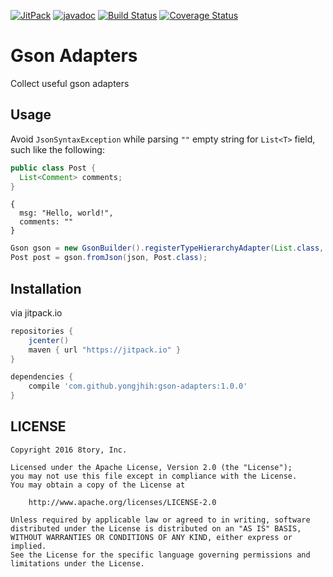 [![JitPack](https://img.shields.io/github/tag/yongjhih/gson-adapters.svg?label=JitPack)](https://jitpack.io/#yongjhih/gson-adapters)
[![javadoc](https://img.shields.io/github/tag/yongjhih/gson-adapters.svg?label=javadoc)](https://jitpack.io/com/github/yongjhih/gson-adapters/-SNAPSHOT/javadoc/)
[![Build Status](https://travis-ci.org/yongjhih/gson-adapters.svg)](https://travis-ci.org/yongjhih/gson-adapters)
[![Coverage Status](https://coveralls.io/repos/github/yongjhih/gson-adapters/badge.svg)](https://coveralls.io/github/yongjhih/gson-adapters)
<!--[![Codacy Badge](https://api.codacy.com/project/badge/Grade/c583ae8fff9f4855954133c9146a11e4)](https://codacy.com/app/yongjhih/gson-adapters)-->
<!--[![javadoc.io](https://javadocio-badges.herokuapp.com/com.infstory/rxparse/badge.svg)](http://www.javadoc.io/doc/com.infstory/rxparse/)-->
<!--[![Coveralls](https://img.shields.io/coveralls/yongjhih/RxParse.svg)](https://coveralls.io/github/yongjhih/RxParse)-->

# Gson Adapters

Collect useful gson adapters

## Usage

Avoid `JsonSyntaxException` while parsing `""` empty string for `List<T>` field, such like the following:

```java
public class Post {
  List<Comment> comments;
}
```

```
{
  msg: "Hello, world!",
  comments: ""
}
```

```java
Gson gson = new GsonBuilder().registerTypeHierarchyAdapter(List.class, new EmptyListDeserializer()).create();
Post post = gson.fromJson(json, Post.class);
```

## Installation

via jitpack.io

```gradle
repositories {
    jcenter()
    maven { url "https://jitpack.io" }
}

dependencies {
    compile 'com.github.yongjhih:gson-adapters:1.0.0'
}
```

## LICENSE

```
Copyright 2016 8tory, Inc.

Licensed under the Apache License, Version 2.0 (the "License");
you may not use this file except in compliance with the License.
You may obtain a copy of the License at

    http://www.apache.org/licenses/LICENSE-2.0

Unless required by applicable law or agreed to in writing, software
distributed under the License is distributed on an "AS IS" BASIS,
WITHOUT WARRANTIES OR CONDITIONS OF ANY KIND, either express or implied.
See the License for the specific language governing permissions and
limitations under the License.
```
